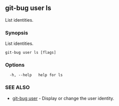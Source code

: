 ## git-bug user ls

List identities.

### Synopsis

List identities.

```
git-bug user ls [flags]
```

### Options

```
  -h, --help   help for ls
```

### SEE ALSO

* [git-bug user](git-bug_user.md)	 - Display or change the user identity.

